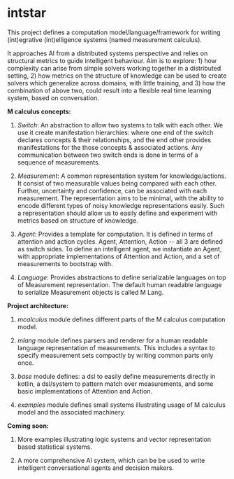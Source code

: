 # intstar

This project defines a computation model/language/framework for writing (int)egrative (int)elligence systems (named
measurement calculus).

It approaches AI from a distributed systems perspective and relies on structural metrics to guide intelligent behaviour.
Aim is to explore: 1) how complexity can arise from simple solvers working together in a distributed setting, 2) how
metrics on the structure of knowledge can be used to create solvers which generalize across domains, with little
training, and 3) how the combination of above two, could result into a flexible real time learning system, based on
conversation.

**M calculus concepts:**

1) _Switch_: An abstraction to allow two systems to talk with each other. We use it create manifestation hierarchies:
where one end of the switch declares concepts & their relationships, and the end other provides manifestations for the
those concepts & associated actions. Any communication between two switch ends is done in terms of a sequence of
measurements.

2) _Measurement_: A common representation system for knowledge/actions. It consist of two measurable values being
compared with each other. Further, uncertainty and confidence, can be associated with each measurement. The
representation aims to be minimal, with the ability to encode different types of noisy knowledge representations easily.
Such a representation should allow us to easily define and experiment with metrics based on structure of knowledge.

3) _Agent_: Provides a template for computation. It is defined in terms of attention and action cycles. Agent,
Attention, Action -- all 3 are defined as switch sides. To define an intelligent agent, we instantiate an Agent, with
appropriate implementations of Attention and Action, and a set of measurements to bootstrap with.

4) _Language_: Provides abstractions to define serializable languages on top of Measurement representation. The default
human readable language to serialize Measurement objects is called M Lang.

**Project architecture:**

1) _mcalculus_ module defines different parts of the M calculus computation model.

2) _mlang_ module defines parsers and renderer for a human readable language representation of measurements. This
includes a syntax to specify measurement sets compactly by writing common parts only once.

3) _base_ module defines: a dsl to easily define measurements directly in kotlin, a dsl/system to pattern match over
measurements, and some basic implementations of Attention and Action.

4) _examples_ module defines small systems illustrating usage of M calculus model and the associated machinery.

**Coming soon:**

1) More examples illustrating logic systems and vector representation based statistical systems.

2) A more comprehensive AI system, which can be be used to write intelligent conversational agents and decision makers.
